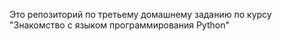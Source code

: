 Это репозиторий по третьему домашнему заданию по курсу "Знакомство с языком программирования Python"
